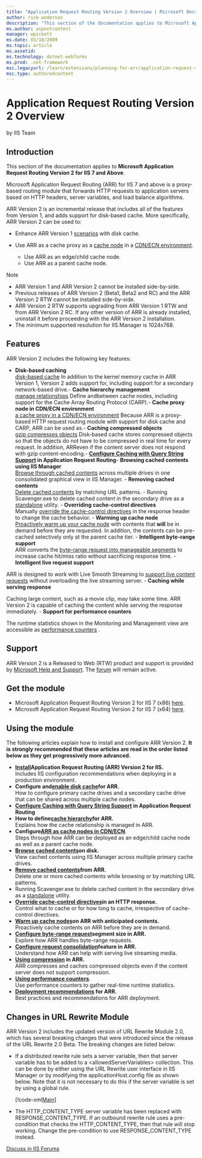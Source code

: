 ```yaml
---
title: "Application Request Routing Version 2 Overview | Microsoft Docs"
author: rick-anderson
description: "This section of the documentation applies to Microsoft Application Request Routing Version 2 for IIS 7 and Above . Microsoft Application Request Routing (ARR..."
ms.author: aspnetcontent
manager: wpickett
ms.date: 03/18/2009
ms.topic: article
ms.assetid: 
ms.technology: dotnet-webforms
ms.prod: .net-framework
msc.legacyurl: /learn/extensions/planning-for-arr/application-request-routing-version-2-overview
msc.type: authoredcontent
---
```

Application Request Routing Version 2 Overview
====================
by IIS Team

## Introduction

This section of the documentation applies to **Microsoft Application Request Routing Version 2 for IIS 7 and Above**.

Microsoft Application Request Routing (ARR) for IIS 7 and above is a proxy-based routing module that forwards HTTP requests to application servers based on HTTP headers, server variables, and load balance algorithms.

ARR Version 2 is an incremental release that includes all of the features from Version 1, and adds support for disk-based cache. More specifically, ARR Version 2 can be used to:

- Enhance ARR Version 1 [scenarios](using-the-application-request-routing-module.md) with disk cache.
- Use ARR as a cache proxy as a [cache node](../configuring-application-request-routing-arr/cache-hierarchy-management-using-application-request-routing.md) in a [CDN/ECN environment](../installing-application-request-routing-arr/deploying-application-request-routing-in-cdn.md).

    - Use ARR as an edge/child cache node.
    - Use ARR as a parent cache node.

> [!NOTE]
>  

- ARR Version 1 and ARR Version 2 cannot be installed side-by-side.
- Previous releases of ARR Version 2 (Beta1, Beta2 and RC) and the ARR Version 2 RTW cannot be installed side-by-side.
- ARR Version 2 RTW supports upgrading from ARR Version 1 RTW and from ARR Version 2 RC. If any other version of ARR is already installed, uninstall it before proceeding with the ARR Version 2 installation.
- The minimum supported resolution for IIS Manager is 1024x768.

## Features

ARR Version 2 includes the following key features:

- **Disk-based caching**  
    [disk-based cache](../configuring-application-request-routing-arr/configure-and-enable-disk-cache-in-application-request-routing.md)
In addition to the kernel memory cache in ARR Version 1, Version 2 adds support for, including support for a secondary network-based drive.- **Cache hierarchy management**  
    [manage relationships](../configuring-application-request-routing-arr/cache-hierarchy-management-using-application-request-routing.md)
Define andbetween cache nodes, including support for the Cache Array Routing Protocol (CARP).- **Cache proxy node in CDN/ECN environment**  
    [a cache proxy in a CDN/ECN environment](../installing-application-request-routing-arr/deploying-application-request-routing-in-cdn.md)
Because ARR is a proxy-based HTTP request routing module with support for disk cache and CARP, ARR can be used as.- **Caching compressed objects**  
    [gzip compresses objects](../configuring-application-request-routing-arr/using-compression-in-application-request-routing.md)
Disk-based cache stores compressed objects so that the objects do not have to be compressed in real time for every request. In addition, ARReven if the content server does not respond with gzip content-encoding.- **[Configure Caching with Query String Support](../configuring-application-request-routing-arr/configure-caching-with-query-string-support-in-application-request-routing.md) in Application Request Routing**- **Browsing cached contents using IIS Manager**  
    [Browse through cached contents](../configuring-application-request-routing-arr/browse-cached-contents-on-disk-on-application-request-routing.md) across multiple drives in one consolidated graphical view in IIS Manager. - **Removing cached contents**  
    [Delete cached contents](../configuring-application-request-routing-arr/delete-cached-objects.md) by matching URL patterns. - Running Scavenger.exe to delete cached content in the secondary drive as a [standalone](../configuring-application-request-routing-arr/use-scavengeexe-tool-to-delete-cached-content-from-secondary-cache-drive.md) utility. - **Overriding cache-control directives**  
 Manually     [override the cache-control directives](../configuring-application-request-routing-arr/manually-override-cache-control-directives-using-application-request-routing.md) in the response header to change the cache behavior. - **Warming up cache node**  
    [Proactively warm up your cache node](../configuring-application-request-routing-arr/warm-up-cache-nodes-on-application-request-routing.md) with contents that     **will** be in demand before they are requested. In addition, the contents can be pre-cached selectively only at the parent cache tier. - **Intelligent byte-range support**  
 ARR converts the     [byte-range request into manageable segments](../configuring-application-request-routing-arr/configure-byte-range-request-segment-size-in-application-request-routing.md) to increase cache hit/miss ratio without sacrificing response time. - **Intelligent live request support**
  
 ARR is designed to work with Live Smooth Streaming to     [support live content requests](../configuring-application-request-routing-arr/configure-request-consolidation-feature-in-application-request-routing.md) without overloading the live streaming server. - **Caching while serving response**
  
 Caching large content, such as a movie clip, may take some time. ARR Version 2 is capable of caching the content while serving the response immediately. - **Support for performance counters**
  
 The runtime statistics shown in the Monitoring and Management view are accessible as     [performance counters](../configuring-application-request-routing-arr/using-performance-counters.md) .

## Support

ARR Version 2 is a Released to Web (RTW) product and support is provided by [Microsoft Help and Support](https://support.microsoft.com/). The [forum](https://forums.iis.net/1154.aspx) will remain active.

## Get the module

- Microsoft Application Request Routing Version 2 for IIS 7 (x86) [here](https://download.microsoft.com/download/4/D/F/4DFDA851-515F-474E-BA7A-5802B3C95101/ARRv2_setup_x86.EXE).
- Microsoft Application Request Routing Version 2 for IIS 7 (x64) [here](https://download.microsoft.com/download/3/4/1/3415F3F9-5698-44FE-A072-D4AF09728390/ARRv2_setup_x64.EXE).

## Using the module

The following articles explain how to install and configure ARR Version 2. **It is strongly recommended that these articles are read in the order listed below as they get progressively more advanced.**

- [**Install**](../installing-application-request-routing-arr/install-application-request-routing-version-2.md)**Application Request Routing (ARR) Version 2 for IIS.**  
Includes IIS configuration recommendations when deploying in a production environment.
- **Configure and**[**enable disk cache**](../configuring-application-request-routing-arr/configure-and-enable-disk-cache-in-application-request-routing.md)**for ARR.**  
How to configure primary cache drives and a secondary cache drive that can be shared across multiple cache nodes.
- **[Configure Caching with Query String Support](../configuring-application-request-routing-arr/configure-caching-with-query-string-support-in-application-request-routing.md) in Application Request Routing**
- **How to define**[**cache hierarchy**](../configuring-application-request-routing-arr/cache-hierarchy-management-using-application-request-routing.md)**for ARR.**  
Explains how the cache relationship is managed in ARR.
- **Configure**[**ARR as cache nodes in CDN/ECN**](../installing-application-request-routing-arr/deploying-application-request-routing-in-cdn.md).   
Steps through how ARR can be deployed as an edge/child cache node as well as a parent cache node.
- [**Browse cached contents**](../configuring-application-request-routing-arr/browse-cached-contents-on-disk-on-application-request-routing.md)**on disk.**   
View cached contents using IIS Manager across multiple primary cache drives.
- [**Remove cached contents**](../configuring-application-request-routing-arr/delete-cached-objects.md)**from ARR.**  
Delete one or more cached contents while browsing or by matching URL patterns.
- Running Scavenger.exe to delete cached content in the secondary drive as a [standalone](../configuring-application-request-routing-arr/use-scavengeexe-tool-to-delete-cached-content-from-secondary-cache-drive.md) utility.
- [**Override cache-control directives**](../configuring-application-request-routing-arr/manually-override-cache-control-directives-using-application-request-routing.md)**in an HTTP response.**  
Control what to cache or for how long to cache, irrespective of cache-control directives.
- [**Warm up cache nodes**](../configuring-application-request-routing-arr/warm-up-cache-nodes-on-application-request-routing.md)**on ARR with anticipated contents.**   
Proactively cache contents on ARR before they are in demand.
- [**Configure byte-range request**](../configuring-application-request-routing-arr/configure-byte-range-request-segment-size-in-application-request-routing.md)**segment size in ARR.**  
Explore how ARR handles byte-range requests.
- [**Configure request consolidation**](../configuring-application-request-routing-arr/configure-request-consolidation-feature-in-application-request-routing.md)**feature in ARR.**  
Understand how ARR can help with serving live streaming media.
- **[Using compression](../configuring-application-request-routing-arr/using-compression-in-application-request-routing.md) in ARR.**  
ARR compresses and caches compressed objects even if the content server does not support compression.
- **[Using performance counters](../configuring-application-request-routing-arr/using-performance-counters.md)**.  
 Use performance counters to gather real-time runtime statistics.
- **[Deployment recommendations](../installing-application-request-routing-arr/deployment-recommendations-for-application-request-routing.md) for ARR.**  
Best practices and recommendations for ARR deployment.

## Changes in URL Rewrite Module

ARR Version 2 includes the updated version of URL Rewrite Module 2.0, which has several breaking changes that were introduced since the release of the URL Rewrite 2.0 Beta. The breaking changes are listed below:

- If a distributed rewrite rule sets a server variable, then that server variable has to be added to a &lt;allowedServerVariables&gt; collection. This can be done by either using the URL Rewrite user interface in IIS Manager or by modifying the applicationHost.config file as shown below. Note that it is not necessary to do this if the server variable is set by using a global rule.  

    [!code-xml[Main](application-request-routing-version-2-overview/samples/sample1.xml)]
- The HTTP\_CONTENT\_TYPE server variable has been replaced with RESPONSE\_CONTENT\_TYPE. If an outbound rewrite rule uses a pre-condition that checks the HTTP\_CONTENT\_TYPE, then that rule will stop working. Change the pre-condition to use RESPONSE\_CONTENT\_TYPE instead.
  
  
[Discuss in IIS Forums](https://forums.iis.net/1154.aspx)
